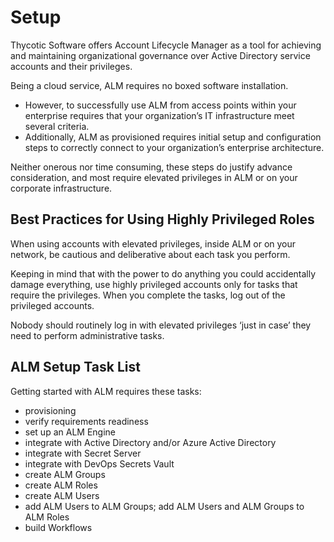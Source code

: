 ﻿[title]: # (Setup)
[tags]: # (Account Lifecycle Manager,ALM,Active Directory,)
[priority]: # (5000)

# Setup

Thycotic Software offers Account Lifecycle Manager as a tool for achieving and maintaining organizational governance over Active Directory service accounts and their privileges.

Being a cloud service, ALM requires no boxed software installation.

* However, to successfully use ALM from access points within your enterprise requires that your organization’s IT infrastructure meet several criteria.
* Additionally, ALM as provisioned requires initial setup and configuration steps to correctly connect to your organization’s enterprise architecture.

Neither onerous nor time consuming, these steps do justify advance consideration, and most require elevated privileges in ALM or on your corporate infrastructure.

## Best Practices for Using Highly Privileged Roles

When using accounts with elevated privileges, inside ALM or on your network, be cautious and deliberative about each task you perform.

Keeping in mind that with the power to do anything you could accidentally damage everything, use highly privileged accounts only for tasks that require the privileges. When you complete the tasks, log out of the privileged accounts.

Nobody should routinely log in with elevated privileges ‘just in case’ they need to perform administrative tasks.

## ALM Setup Task List

Getting started with ALM requires these tasks:

* provisioning
* verify requirements readiness
* set up an ALM Engine
* integrate with Active Directory and/or Azure Active Directory
* integrate with Secret Server
* integrate with DevOps Secrets Vault
* create ALM Groups
* create ALM Roles
* create ALM Users
* add ALM Users to ALM Groups; add ALM Users and ALM Groups to ALM Roles
* build Workflows
